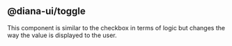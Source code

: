 ## @diana-ui/toggle

This component is similar to the checkbox in terms of logic but changes the way the value is displayed to the user.
